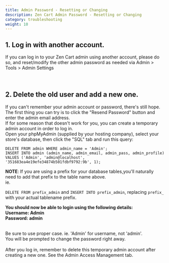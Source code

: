 ```yaml
---
title: Admin Password - Resetting or Changing
description: Zen Cart Admin Password - Resetting or Changing
category: troubleshooting
weight: 10
---
```

## 1. Log in with another account. 
If you can log in to your Zen Cart admin using another account,  please do so, and reset/modify the other admin password as needed via  Admin > Tools > Admin Settings<br>
<br>
<br>

## 2. Delete the old user and add a new one. 
If you can't remember your admin account or password, there's still hope.<br>
The first thing you can try is to click the "Resend Password" button and enter the admin email address.<br>
If for some reason that doesn't work for you, you can create a temporary admin account in order to log in. <br>
Open your phpMyAdmin (supplied by your hosting company), select your   store's database, then click the "SQL" tab and run this query: 

```
DELETE FROM admin WHERE admin_name = 'Admin'; 
INSERT INTO admin (admin_name, admin_email, admin_pass, admin_profile) 
VALUES ('Admin', 'admin@localhost', '351683ea4e19efe34874b501fdbf9792:9b', 1);
```

**NOTE**: If you are using a prefix for your database tables,you'll naturally need to add that prefix to the table name above. <br>
ie. 

`DELETE FROM prefix_admin` and `INSERT INTO prefix_admin`, replacing `prefix_` with your actual tablename prefix.

<b>You should now be able to login using the following details: <br>
</b><b>Username: Admin<br>
 Password: admin </b><br><br />

Be sure to use proper case. ie. 'Admin' for username, not 'admin'. <br>
You will be prompted to change the password right away.<br>
<br>
After you log in, remember to delete this temporary admin account after creating a new one. See the Admin Access Management tab.<br>
